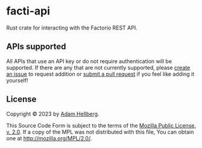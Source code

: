 # facti-api

Rust crate for interacting with the Factorio REST API.

## APIs supported

All APIs that use an API key or do not require authentication will be
supported. If there are any that are not currently supported, please
[create an issue][new-issue] to request addition or [submit a pull request][new-pr]
if you feel like adding it yourself!

## License

Copyright © 2023 by [Adam Hellberg][sharparam].

This Source Code Form is subject to the terms of the
[Mozilla Public License, v. 2.0][mpl-2.0].
If a copy of the MPL was not distributed with this file,
You can obtain one at <http://mozilla.org/MPL/2.0/>.

[sharparam]: https://sharparam.com
[mpl-2.0]: http://mozilla.org/MPL/2.0/

[new-issue]: https://github.com/Sharparam/facti/issues/new
[new-pr]: https://github.com/Sharparam/facti/pull/new
